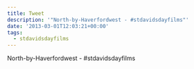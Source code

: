 ```yaml
---
title: Tweet
description: '"North-by-Haverfordwest - #stdavidsdayfilms"'
date: '2013-03-01T12:03:21+00:00'
tags:
  - stdavidsdayfilms
---
```

North-by-Haverfordwest - #stdavidsdayfilms
